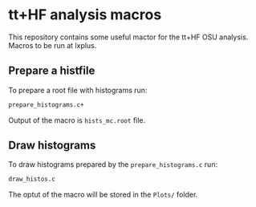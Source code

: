 # tt+HF analysis macros
This repository contains some useful mactor for the tt+HF OSU analysis. Macros to be run at lxplus.

## Prepare a histfile
To prepare a root file with histograms run:
```bash
prepare_histograms.c+
```
Output of the macro is `hists_mc.root` file.

## Draw histograms
To draw histograms prepared by the `prepare_histograms.c` run:
```bash
draw_histos.c
```
The optut of the macro will be stored in the `Plots/` folder.
